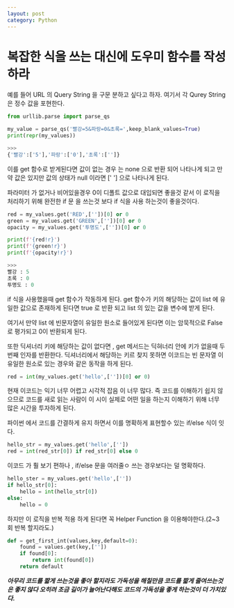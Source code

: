 ```yaml
---
layout: post
category: Python
---
```

# 복잡한 식을 쓰는 대신에 도우미 함수를 작성하라
예를 들어 URL 의 Query String  을 구문 분하고 싶다고 하자. 여기서 각 Qurey String 은 정수 값을 포현한다.
```python
from urllib.parse import parse_qs

my_value = parse_qs('빨강=5&파랑=0&초록=',keep_blank_values=True)
print(repr(my_values))

>>>
{'빨강':['5'],'파랑':['0'],'초록':['']}
```

이를 get 함수로 받게된다면 값이 없는 경우 는 none 으로 반환 되어 나타나게 되고
만약 값은 있지만 값의 상태가 null 이라면 [' '] 으로 나타나게 된다.

파라미터 가 없거나 비어있을경우 0이 디폴트 값으로 대입되면 좋을것 같서 이 로직을 처리하기 위해 완전한 if 문 을 쓰는것 보다 if 식을 사용 하는것이 좋을것이다.

```python
red = my_values.get('RED',[''])[0] or 0
green = my_values.get('GREEN',[''])[0] or 0
opacity = my_values.get('투명도',[''])[0] or 0

print(f'{red!r}')
print(f'{green!r}')
print(f'{opacity!r}')

>>>
빨강 : 5
초록 : 0
투명도 : 0 
```

if 식을 사용했을때 get 함수가 작동하게 된다. get 함수가 키의 해당하는 값이 list 에 유일한 값으로 존재하게 된다면 true 로 반환 되고 list 의 있는 값을 변수에 받게 된다.


여기서 만약 list 에 빈문자열이 유일한 원소로 들어있게 된다면 이는 암묵적으로  False 로 평가되고 0이 반환되게 된다.

또한 딕셔너리 키에 해당하는 값이 없다면 , get 메서드는 딕혀너리 안에 키가 없을때 두번째 인자를 반환한다. 딕셔너리에서 해당하는 키르 찾지 못하면 이코드는 빈 문자열 이 유일한 원소로 있는 경우와 같은 동작을 하게 된다.

```python
red = int(my_values.get('hello',[''])[0] or 0)
```
현재 이코드는 익기 너무 어렵고 시각적 잡음 이 너무 많다. 즉 코드를 이해하기 쉽지 않으므로 코드를 새로 읽는 사람이 이 시이 실제로 어떤 일을 하는지 이해하기 위해 너무 많은 시간을 투자하게 된다. 

파이썬 에서 코드를 간결하게 유지 하면서 이를 명확하게 표현할수 있는  if/else 식이 잇다.

```python
hello_str = my_values.get('hello',[''])
red = int(red_str[0]) if red_str[0] else 0
```
이코드 가 훨 보기 편하나 , if/else 문을 여러줄ㅇ 쓰는 경우보다는 덜 명확하다. 

```python
hello_ster = my_values.get('hello',[''])
if hello_str[0]:
    hello = int(hello_str[0])
else:
    hello = 0
```
하지만 이 로직을 반복 적용 하게 된다면 꼭 Helper Function 을 이용해야한다.(2~3 회 반복 할지라도.)

```python
def = get_first_int(values,key,default=0):
    found = values.get(key,[''])
    if found[0]:
        return int(found[0])
    return default
```

***아무리 코드를 짧게 쓰는것을 좋아 할지라도 가독성을 해칠만큼 코드를 짧게 줄여쓰는것은 좋지 않다 오히려 조금 길이가 늘어난다해도 코드의 가독성을 좋게 하는것이 더 가치있다.***